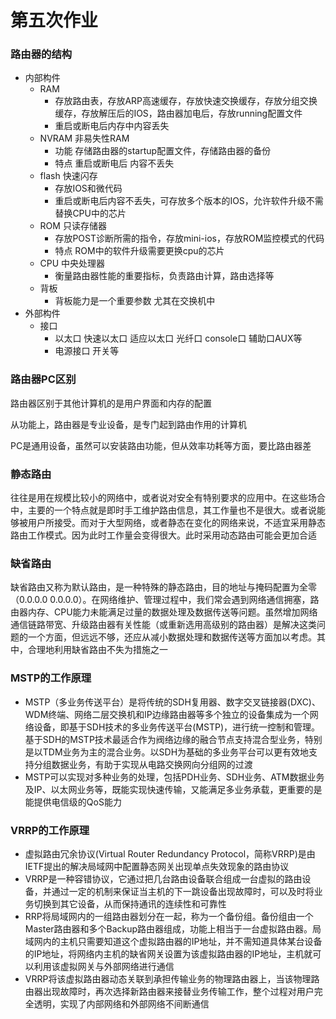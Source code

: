 # 第五次作业

### 路由器的结构

* 内部构件
  * RAM
    * 存放路由表，存放ARP高速缓存，存放快速交换缓存，存放分组交换缓存，存放解压后的IOS，路由器加电后，存放running配置文件
    * 重启或断电后内存中内容丢失
  * NVRAM 非易失性RAM
    * 功能 存储路由器的startup配置文件，存储路由器的备份
    * 特点 重启或断电后 内容不丢失
  * flash 快速闪存
    * 存放IOS和微代码
    * 重启或断电后内容不丢失，可存放多个版本的IOS，允许软件升级不需替换CPU中的芯片
  * ROM 只读存储器
    * 存放POST诊断所需的指令，存放mini-ios，存放ROM监控模式的代码
    * 特点 ROM中的软件升级需要更换cpu的芯片
  * CPU 中央处理器
    * 衡量路由器性能的重要指标，负责路由计算，路由选择等
  * 背板
    * 背板能力是一个重要参数 尤其在交换机中
* 外部构件
  * 接口
    * 以太口 快速以太口 适应以太口 光纤口 console口 辅助口AUX等
    * 电源接口 开关等



### 路由器PC区别

路由器区别于其他计算机的是用户界面和内存的配置

从功能上，路由器是专业设备，是专门起到路由作用的计算机

PC是通用设备，虽然可以安装路由功能，但从效率功耗等方面，要比路由器差

### 静态路由

往往是用在规模比较小的网络中，或者说对安全有特别要求的应用中。在这些场合中，主要的一个特点就是即时手工维护路由信息，其工作量也不是很大。或者说能够被用户所接受。而对于大型网络，或者静态在变化的网络来说，不适宜采用静态路由工作模式。因为此时工作量会变得很大。此时采用动态路由可能会更加合适

### 缺省路由

缺省路由又称为默认路由，是一种特殊的静态路由，目的地址与掩码配置为全零（0.0.0.0 0.0.0.0）。在网络维护、管理过程中，我们常会遇到网络通信拥塞，路由器内存、CPU能力未能满足过量的数据处理及数据传送等问题。虽然增加网络通信链路带宽、升级路由器有关性能（或重新选用高级别的路由器）是解决这类问题的一个方面，但远远不够，还应从减小数据处理和数据传送等方面加以考虑。其中，合理地利用缺省路由不失为措施之一

### MSTP的工作原理

* MSTP（多业务传送平台）是将传统的SDH复用器、数字交叉链接器(DXC)、WDM终端、网络二层交换机和lP边缘路由器等多个独立的设备集成为一个网络设备，即基于SDH技术的多业务传送平台(MSTP)，进行统一控制和管理。基于SDH的MSTP技术最适合作为阀络边缘的融合节点支持混合型业务，特别是以TDM业务为主的混合业务。以SDH为基础的多业务平台可以更有效地支持分组数据业务，有助于实现从电路交换网向分组网的过渡
* MSTP可以实现对多种业务的处理，包括PDH业务、SDH业务、ATM数据业务及IP、以太网业务等，既能实现快速传输，又能满足多业务承载，更重要的是能提供电信级的QoS能力

### VRRP的工作原理

* 虚拟路由冗余协议(Virtual Router Redundancy Protocol，简称VRRP)是由IETF提出的解决局域网中配置静态网关出现单点失效现象的路由协议
* VRRP是一种容错协议，它通过把几台路由设备联合组成一台虚拟的路由设备，并通过一定的机制来保证当主机的下一跳设备出现故障时，可以及时将业务切换到其它设备，从而保持通讯的连续性和可靠性
* RRP将局域网内的一组路由器划分在一起，称为一个备份组。备份组由一个Master路由器和多个Backup路由器组成，功能上相当于一台虚拟路由器。局域网内的主机只需要知道这个虚拟路由器的IP地址，并不需知道具体某台设备的IP地址，将网络内主机的缺省网关设置为该虚拟路由器的IP地址，主机就可以利用该虚拟网关与外部网络进行通信
* VRRP将该虚拟路由器动态关联到承担传输业务的物理路由器上，当该物理路由器出现故障时，再次选择新路由器来接替业务传输工作，整个过程对用户完全透明，实现了内部网络和外部网络不间断通信